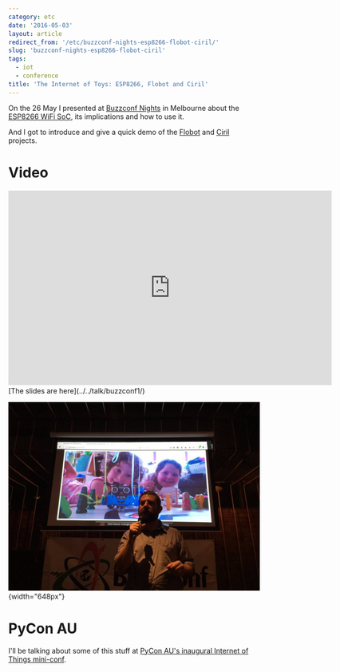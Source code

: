 ```yaml
---
category: etc
date: '2016-05-03'
layout: article
redirect_from: '/etc/buzzconf-nights-esp8266-flobot-ciril/'
slug: 'buzzconf-nights-esp8266-flobot-ciril'
tags:
  - iot
  - conference
title: 'The Internet of Toys: ESP8266, Flobot and Ciril'
---
```


On the 26 May I presented at [Buzzconf
Nights](https://buzzconf.io/) in Melbourne about the [ESP8266
WiFi SoC](http://esp8266.com/), its implications and how to use it.

And I got to introduce and give a quick demo of the
[Flobot](../flobot-graphical-dataflow-language-for-robots/) and
[Ciril](../ciril-cubic-inch-robots-in-labs/) projects.

Video
=====

<iframe width="648" height="390" src="https://www.youtube.com/embed/VqiZ1P5cHag" frameborder="0" allowfullscreen></iframe>
[The slides are here](../../talk/buzzconf1/)

![Presenting at Buzzconf Nights / Photo: Göknur Giner](buzzconf-presentation.jpg){width="648px"}

PyCon AU
========

I'll be talking about some of this stuff at [PyCon AU's inaugural
Internet of Things
mini-conf](https://2016.pycon-au.org/programme/internet_of_things_miniconf).
